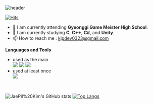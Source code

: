 ![header](https://capsule-render.vercel.app/api?type=waving&color=auto&height=200&section=header&text=JaePil's%20GitHub&fontSize=60&animation=fadeIn&fontAlignY=35)

[![Hits](https://hits.seeyoufarm.com/api/count/incr/badge.svg?url=https%3A%2F%2Fgithub.com%2Fkjp2981&count_bg=%2379C83D&title_bg=%23555555&icon=&icon_color=%23E7E7E7&title=hits&edge_flat=false)](https://github.com/kjp2981)

 - 🔭 I am currently attending <b>Gyeonggi Game Meister High School</b>.
 - 🌱 I am currently studying <b>C</b>, <b>C++</b>, <b>C#</b>, and <b>Unity</b>.
 - 📫 How to reach me : kjpdev0323@gmail.com

<b>Languages and Tools</b>
 - used as the main<br>
    <img src="https://img.shields.io/badge/C++-00599C?style=flat-square&logo=C%2B%2B&logoColor=white"/></a>
    <img src="https://img.shields.io/badge/C%23-239120?style=flat-square&logo=csharp&logoColor=white"/></a>
    <img src="https://img.shields.io/badge/Unity-000000?style=flat-square&logo=Unity&logoColor=FFFFFF"/></a>
 - used at least once<br>
    <img src="https://img.shields.io/badge/C-A8B9CC?style=flat-square&logo=C&logoColor=white"/></a>
    <!--<img src="https://img.shields.io/badge/Python-3776AB?style=flat-square&logo=Python&logoColor=white"/></a>-->
<br>

![JaePil%20Kim's GitHub stats](https://github-readme-stats.vercel.app/api?username=kjp2981&show_icons=true&theme=dark)
[![Top Langs](https://github-readme-stats.vercel.app/api/top-langs/?username=kjp2981&layout=compact)](https://github.com/anuraghazra/github-readme-stats)

